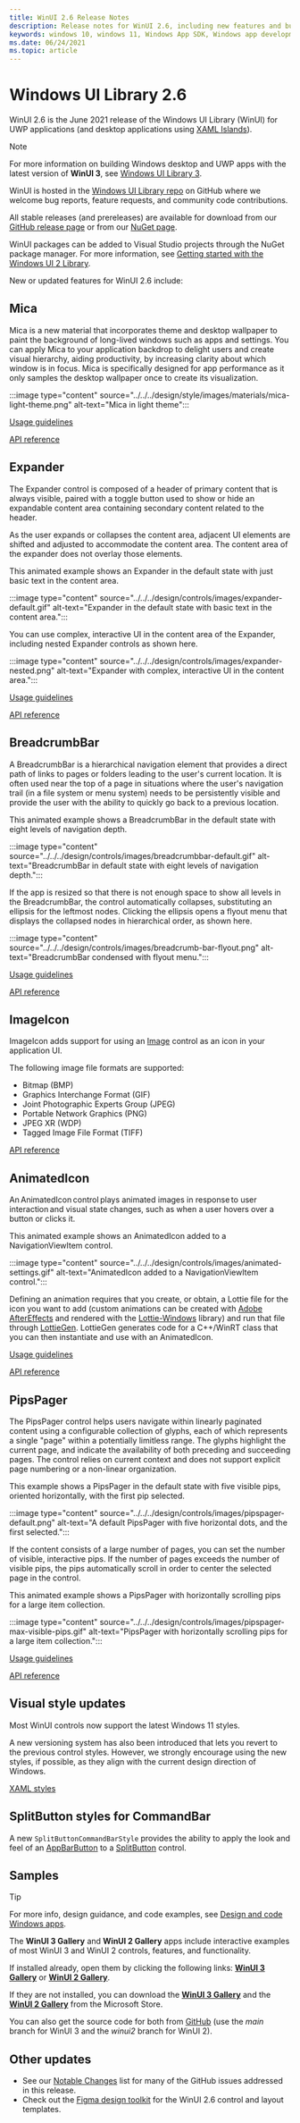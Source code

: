 ```yaml
---
title: WinUI 2.6 Release Notes
description: Release notes for WinUI 2.6, including new features and bug fixes.
keywords: windows 10, windows 11, Windows App SDK, Windows app development platform, desktop development, win32, WinRT, uwp, toolkit sdk, winui, Windows UI Library
ms.date: 06/24/2021
ms.topic: article
---
```


# Windows UI Library 2.6

WinUI 2.6 is the June 2021 release of the Windows UI Library (WinUI) for UWP applications (and desktop applications using [XAML Islands](../../../desktop/modernize/xaml-islands.md)).

> [!NOTE]
> For more information on building Windows desktop and UWP apps with the latest version of **WinUI 3**, see [Windows UI Library 3](../../index.md).

WinUI is hosted in the [Windows UI Library repo](https://aka.ms/winui) on GitHub where we welcome bug reports, feature requests, and community code contributions.

All stable releases (and prereleases) are available for download from our [GitHub release page](https://github.com/microsoft/microsoft-ui-xaml/tags) or from our [NuGet page](https://www.nuget.org/packages/Microsoft.UI.Xaml).

WinUI packages can be added to Visual Studio projects through the NuGet package manager. For more information, see [Getting started with the Windows UI 2 Library](../getting-started.md).

New or updated features for WinUI 2.6 include:

## Mica

Mica is a new material that incorporates theme and desktop wallpaper to paint the background of long-lived windows such as apps and settings. You can apply Mica to your application backdrop to delight users and create visual hierarchy, aiding productivity, by increasing clarity about which window is in focus. Mica is specifically designed for app performance as it only samples the desktop wallpaper once to create its visualization.

:::image type="content" source="../../../design/style/images/materials/mica-light-theme.png" alt-text="Mica in light theme":::

[Usage guidelines](../../../design/style/mica.md)

[API reference](/windows/winui/api/microsoft.ui.xaml.controls.backdropmaterial)

## Expander

The Expander control is composed of a header of primary content that is always visible, paired with a toggle button used to show or hide an expandable content area containing secondary content related to the header.

As the user expands or collapses the content area, adjacent UI elements are shifted and adjusted to accommodate the content area. The content area of the expander does not overlay those elements.

This animated example shows an Expander in the default state with just basic text in the content area.

:::image type="content" source="../../../design/controls/images/expander-default.gif" alt-text="Expander in the default state with basic text in the content area.":::

You can use complex, interactive UI in the content area of the Expander, including nested Expander controls as shown here.

:::image type="content" source="../../../design/controls/images/expander-nested.png" alt-text="Expander with complex, interactive UI in the content area.":::

[Usage guidelines](../../../design/controls/expander.md)

[API reference](/uwp/api/microsoft.ui.xaml.controls.expander)

## BreadcrumbBar

A BreadcrumbBar is a hierarchical navigation element that provides a direct path of links to pages or folders leading to the user's current location. It is often used near the top of a page in situations where the user's navigation trail (in a file system or menu system) needs to be persistently visible and provide the user with the ability to quickly go back to a previous location.

This animated example shows a BreadcrumbBar in the default state with eight levels of navigation depth.

:::image type="content" source="../../../design/controls/images/breadcrumbbar-default.gif" alt-text="BreadcrumbBar in default state with eight levels of navigation depth.":::

If the app is resized so that there is not enough space to show all levels in the BreadcrumbBar, the control automatically collapses, substituting an ellipsis for the leftmost nodes. Clicking the ellipsis opens a flyout menu that displays the collapsed nodes in hierarchical order, as shown here.

:::image type="content" source="../../../design/controls/images/breadcrumb-bar-flyout.png" alt-text="BreadcrumbBar condensed with flyout menu.":::

[Usage guidelines](../../../design/controls/breadcrumbbar.md)

[API reference](/windows/winui/api/microsoft.ui.xaml.controls.breadcrumbbar)

## ImageIcon

ImageIcon adds support for using an [Image](/windows/winui/api/microsoft.ui.xaml.controls.imageicon) control as an icon in your application UI.

The following image file formats are supported:

- Bitmap (BMP)
- Graphics Interchange Format (GIF)
- Joint Photographic Experts Group (JPEG)
- Portable Network Graphics (PNG)
- JPEG XR (WDP)
- Tagged Image File Format (TIFF)

[API reference](/windows/winui/api/microsoft.ui.xaml.controls.imageicon)

## AnimatedIcon

An AnimatedIcon control plays animated images in response to user interaction and visual state changes, such as when a user hovers over a button or clicks it.

This animated example shows an AnimatedIcon added to a NavigationViewItem control.

:::image type="content" source="../../../design/controls/images/animated-settings.gif" alt-text="AnimatedIcon added to a NavigationViewItem control.":::

Defining an animation requires that you create, or obtain, a Lottie file for the icon you want to add (custom animations can be created with [Adobe AfterEffects](https://www.adobe.com/products/aftereffects.html) and rendered with the [Lottie-Windows](/windows/communitytoolkit/animations/lottie) library) and run that file through [LottieGen](/windows/communitytoolkit/animations/lottie-scenarios/getting_started_codegen). LottieGen generates code for a C++/WinRT class that you can then instantiate and use with an AnimatedIcon.

[Usage guidelines](../../../design/controls/animated-icon.md)

[API reference](/windows/winui/api/microsoft.ui.xaml.controls.animatedicon)

## PipsPager

The PipsPager control helps users navigate within linearly paginated content using a configurable collection of glyphs, each of which represents a single "page" within a potentially limitless range. The glyphs highlight the current page, and indicate the availability of both preceding and succeeding pages. The control relies on current context and does not support explicit page numbering or a non-linear organization.

This example shows a PipsPager in the default state with five visible pips, oriented horizontally, with the first pip selected.

:::image type="content" source="../../../design/controls/images/pipspager-default.png" alt-text="A default PipsPager with five horizontal dots, and the first selected.":::

If the content consists of a large number of pages, you can set the number of visible, interactive pips. If the number of pages exceeds the number of visible pips, the pips automatically scroll in order to center the selected page in the control.

This animated example shows a PipsPager with horizontally scrolling pips for a large item collection.

:::image type="content" source="../../../design/controls/images/pipspager-max-visible-pips.gif" alt-text="PipsPager with horizontally scrolling pips for a large item collection.":::

[Usage guidelines](../../../design/controls/pipspager.md)

[API reference](/windows/winui/api/microsoft.ui.xaml.controls.pipspager)

## Visual style updates

Most WinUI controls now support the latest Windows 11 styles.

A new versioning system has also been introduced that lets you revert to the previous control styles. However, we strongly encourage using the new styles, if possible, as they align with the current design direction of Windows.

[XAML styles](../../../design/style/xaml-styles.md)

## SplitButton styles for CommandBar

A new `SplitButtonCommandBarStyle` provides the ability to apply the look and feel of an [AppBarButton](/uwp/api/windows.ui.xaml.controls.appbarbutton) to a [SplitButton](/windows/winui/api/microsoft.ui.xaml.controls.splitbutton) control.

## Samples

> [!TIP]
> For more info, design guidance, and code examples, see [Design and code Windows apps](../../../design/index.md).
>
> The **WinUI 3 Gallery** and **WinUI 2 Gallery** apps include interactive examples of most WinUI 3 and WinUI 2 controls, features, and functionality.
>
> If installed already, open them by clicking the following links: [**WinUI 3 Gallery**](winui3gallery:/item/AnimatedIcon) or [**WinUI 2 Gallery**](winui2gallery:/item/AnimatedIcon).
>
> If they are not installed, you can download the [**WinUI 3 Gallery**](https://www.microsoft.com/store/productId/9P3JFPWWDZRC) and the [**WinUI 2 Gallery**](https://www.microsoft.com/store/productId/9MSVH128X2ZT) from the Microsoft Store.
>
> You can also get the source code for both from [GitHub](https://github.com/Microsoft/WinUI-Gallery) (use the *main* branch for WinUI 3 and the *winui2* branch for WinUI 2).

## Other updates

- See our [Notable Changes](https://github.com/microsoft/microsoft-ui-xaml/releases/tag/v2.6.0) list for many of the GitHub issues addressed in this release.
- Check out the [Figma design toolkit](https://aka.ms/winui/2.6-figma-toolkit) for the WinUI 2.6 control and layout templates.
